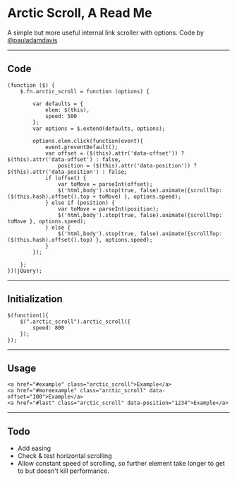 # Arctic Scroll, A Read Me

A simple but more useful internal link scroller with options. Code by [@pauladamdavis](http://twitter.com/pauladamdavis)

---

## Code

	(function ($) {
	    $.fn.arctic_scroll = function (options) {

	        var defaults = {
	            elem: $(this),
	            speed: 500
	        };
	        var options = $.extend(defaults, options);

	        options.elem.click(function(event){     
	            event.preventDefault();
	            var offset = ($(this).attr('data-offset')) ? $(this).attr('data-offset') : false,
	                position = ($(this).attr('data-position')) ? $(this).attr('data-position') : false;         
	            if (offset) {
	                var toMove = parseInt(offset);
	                $('html,body').stop(true, false).animate({scrollTop: ($(this.hash).offset().top + toMove) }, options.speed);
	            } else if (position) {
	                var toMove = parseInt(position);
	                $('html,body').stop(true, false).animate({scrollTop: toMove }, options.speed);
	            } else {
	                $('html,body').stop(true, false).animate({scrollTop: ($(this.hash).offset().top) }, options.speed);
	            }
	        });

	    };
	})(jQuery);

---

## Initialization

	$(function(){
	    $(".arctic_scroll").arctic_scroll({
	        speed: 800
	    });
	});

---

## Usage

	<a href="#example" class="arctic_scroll">Example</a>
	<a href="#moreexample" class="arctic_scroll" data-offset="100">Example</a>
	<a href="#last" class="arctic_scroll" data-position="1234">Example</a>

---

## Todo

* Add easing
* Check & test horizontal scrolling
* Allow constant speed of scrolling, so further element take longer to get to but doesn't kill performance.
